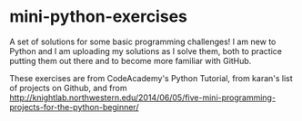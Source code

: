 # mini-python-exercises
A set of solutions for some basic programming challenges! 
I am new to Python and I am uploading my solutions as I solve them, both to practice putting them out there and to become more familiar with GitHub.

These exercises are from CodeAcademy's Python Tutorial, from karan's list of projects on Github, and from http://knightlab.northwestern.edu/2014/06/05/five-mini-programming-projects-for-the-python-beginner/

